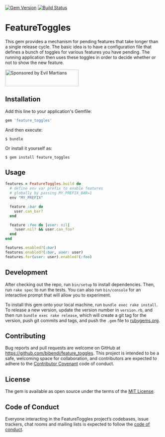 [![Gem Version](https://badge.fury.io/rb/feature_toggles.svg)](https://badge.fury.io/rb/feature_toggles)
[![Build Status](https://travis-ci.org/bibendi/feature_toggles.svg?branch=master)](https://travis-ci.org/bibendi/feature_toggles)

# FeatureToggles

This gem provides a mechanism for pending features that take longer than a single release cycle. The basic idea is to have a configuration file that defines a bunch of toggles for various features you have pending. The running application then uses these toggles in order to decide whether or not to show the new feature.

<a href="https://evilmartians.com/?utm_source=activerecord-postgres_enum">
<img src="https://evilmartians.com/badges/sponsored-by-evil-martians.svg" alt="Sponsored by Evil Martians" width="236" height="54"></a>

## Installation

Add this line to your application's Gemfile:

```ruby
gem 'feature_toggles'
```

And then execute:

    $ bundle

Or install it yourself as:

    $ gem install feature_toggles

## Usage

```ruby
features = FeatureToggles.build do
  # define env var prefix to enable features
  # globally by passing MY_PREFIX_BAR=1
  env "MY_PREFIX"

  feature :bar do
    user.can_bar?
  end

  feature :foo do |user: nil|
    !user.nil? && user.can_foo?
  end
end

features.enabled?(:bar)
features.enabled?(:bar, user: user)
features.for(user: user).enabled?(:foo)
```

## Development

After checking out the repo, run `bin/setup` to install dependencies. Then, run `rake spec` to run the tests. You can also run `bin/console` for an interactive prompt that will allow you to experiment.

To install this gem onto your local machine, run `bundle exec rake install`. To release a new version, update the version number in `version.rb`, and then run `bundle exec rake release`, which will create a git tag for the version, push git commits and tags, and push the `.gem` file to [rubygems.org](https://rubygems.org).

## Contributing

Bug reports and pull requests are welcome on GitHub at https://github.com/bibendi/feature_toggles. This project is intended to be a safe, welcoming space for collaboration, and contributors are expected to adhere to the [Contributor Covenant](http://contributor-covenant.org) code of conduct.

## License

The gem is available as open source under the terms of the [MIT License](https://opensource.org/licenses/MIT).

## Code of Conduct

Everyone interacting in the FeatureToggles project’s codebases, issue trackers, chat rooms and mailing lists is expected to follow the [code of conduct](https://github.com/bibendi/feature_toggles/blob/master/CODE_OF_CONDUCT.md).
